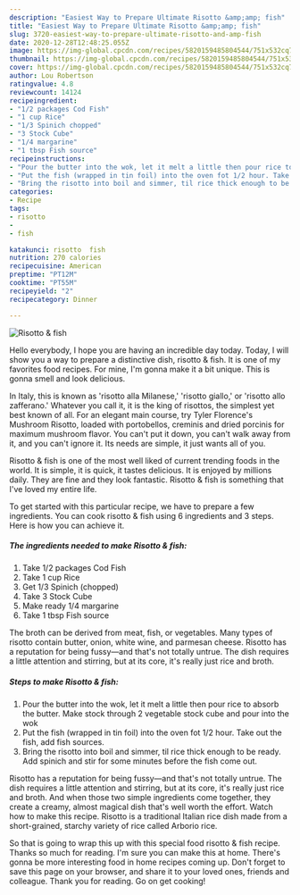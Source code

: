 ```yaml
---
description: "Easiest Way to Prepare Ultimate Risotto &amp;amp; fish"
title: "Easiest Way to Prepare Ultimate Risotto &amp;amp; fish"
slug: 3720-easiest-way-to-prepare-ultimate-risotto-and-amp-fish
date: 2020-12-28T12:48:25.055Z
image: https://img-global.cpcdn.com/recipes/5820159485804544/751x532cq70/risotto-fish-recipe-main-photo.jpg
thumbnail: https://img-global.cpcdn.com/recipes/5820159485804544/751x532cq70/risotto-fish-recipe-main-photo.jpg
cover: https://img-global.cpcdn.com/recipes/5820159485804544/751x532cq70/risotto-fish-recipe-main-photo.jpg
author: Lou Robertson
ratingvalue: 4.8
reviewcount: 14124
recipeingredient:
- "1/2 packages Cod Fish"
- "1 cup Rice"
- "1/3 Spinich chopped"
- "3 Stock Cube"
- "1/4 margarine"
- "1 tbsp Fish source"
recipeinstructions:
- "Pour the butter into the wok, let it melt a little then pour rice to absorb the butter. Make stock through 2 vegetable stock cube and pour into the wok"
- "Put the fish (wrapped in tin foil) into the oven fot 1/2 hour. Take out the fish, add fish sources."
- "Bring the risotto into boil and simmer, til rice thick enough to be ready. Add spinich and stir for some minutes before the fish come out."
categories:
- Recipe
tags:
- risotto
- 
- fish

katakunci: risotto  fish 
nutrition: 270 calories
recipecuisine: American
preptime: "PT12M"
cooktime: "PT55M"
recipeyield: "2"
recipecategory: Dinner

---
```



![Risotto &amp; fish](https://img-global.cpcdn.com/recipes/5820159485804544/751x532cq70/risotto-fish-recipe-main-photo.jpg)

Hello everybody, I hope you are having an incredible day today. Today, I will show you a way to prepare a distinctive dish, risotto &amp; fish. It is one of my favorites food recipes. For mine, I'm gonna make it a bit unique. This is gonna smell and look delicious.

In Italy, this is known as &#39;risotto alla Milanese,&#39; &#39;risotto giallo,&#39; or &#39;risotto allo zafferano.&#39; Whatever you call it, it is the king of risottos, the simplest yet best known of all. For an elegant main course, try Tyler Florence&#39;s Mushroom Risotto, loaded with portobellos, creminis and dried porcinis for maximum mushroom flavor. You can&#39;t put it down, you can&#39;t walk away from it, and you can&#39;t ignore it. Its needs are simple, it just wants all of you.

Risotto &amp; fish is one of the most well liked of current trending foods in the world. It is simple, it is quick, it tastes delicious. It is enjoyed by millions daily. They are fine and they look fantastic. Risotto &amp; fish is something that I've loved my entire life.


To get started with this particular recipe, we have to prepare a few ingredients. You can cook risotto &amp; fish using 6 ingredients and 3 steps. Here is how you can achieve it.

<!--inarticleads1-->

##### The ingredients needed to make Risotto &amp; fish:

1. Take 1/2 packages Cod Fish
1. Take 1 cup Rice
1. Get 1/3 Spinich (chopped)
1. Take 3 Stock Cube
1. Make ready 1/4 margarine
1. Take 1 tbsp Fish source


The broth can be derived from meat, fish, or vegetables. Many types of risotto contain butter, onion, white wine, and parmesan cheese. Risotto has a reputation for being fussy—and that&#39;s not totally untrue. The dish requires a little attention and stirring, but at its core, it&#39;s really just rice and broth. 

<!--inarticleads2-->

##### Steps to make Risotto &amp; fish:

1. Pour the butter into the wok, let it melt a little then pour rice to absorb the butter. Make stock through 2 vegetable stock cube and pour into the wok
1. Put the fish (wrapped in tin foil) into the oven fot 1/2 hour. Take out the fish, add fish sources.
1. Bring the risotto into boil and simmer, til rice thick enough to be ready. Add spinich and stir for some minutes before the fish come out.


Risotto has a reputation for being fussy—and that&#39;s not totally untrue. The dish requires a little attention and stirring, but at its core, it&#39;s really just rice and broth. And when those two simple ingredients come together, they create a creamy, almost magical dish that&#39;s well worth the effort. Watch how to make this recipe. Risotto is a traditional Italian rice dish made from a short-grained, starchy variety of rice called Arborio rice. 

So that is going to wrap this up with this special food risotto &amp; fish recipe. Thanks so much for reading. I'm sure you can make this at home. There's gonna be more interesting food in home recipes coming up. Don't forget to save this page on your browser, and share it to your loved ones, friends and colleague. Thank you for reading. Go on get cooking!
